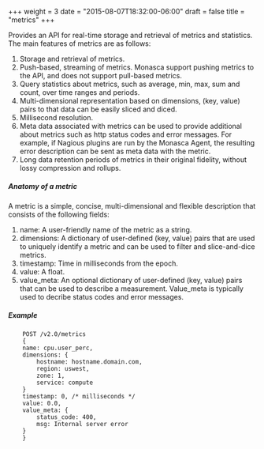 +++
weight = 3
date = "2015-08-07T18:32:00-06:00"
draft = false
title = "metrics"
+++

Provides an API for real-time storage and retrieval of metrics and statistics. <!--more--> The main features of metrics are as follows:

  1. Storage and retrieval of metrics.
  2. Push-based, streaming of metrics. Monasca support pushing metrics to the API, and does not support pull-based metrics.
  3. Query statistics about metrics, such as average, min, max, sum and count, over time ranges and periods.
  4. Multi-dimensional representation based on dimensions, (key, value) pairs to that data can be easily sliced and diced.
  5. Millisecond resolution.
  6. Meta data associated with metrics can be used to provide additional about metrics such as http status codes and error messages. For example, if Nagious plugins are run by the Monasca Agent, the resulting error description can be sent as meta data with the metric. 
  7. Long data retention periods of metrics in their original fidelity, without lossy compression and rollups.

##### Anatomy of a metric

A metric is a simple, concise, multi-dimensional and flexible description that consists of the following fields:

  1. name: A user-friendly name of the metric as a string.
  2. dimensions: A dictionary of user-defined (key, value) pairs that are used to uniquely identify a metric and can be used to filter and slice-and-dice metrics.
  3. timestamp: Time in milliseconds from the epoch.
  4. value: A float.
  5. value_meta: An optional dictionary of user-defined (key, value) pairs that can be used to describe a measurement. Value_meta is typically used to decribe status codes and error messages.

##### Example

```
    POST /v2.0/metrics
    {
	name: cpu.user_perc,
	dimensions: {
		hostname: hostname.domain.com,
		region: uswest,
		zone: 1,
		service: compute
	}
	timestamp: 0, /* milliseconds */
	value: 0.0,
	value_meta: {
		status_code: 400,
		msg: Internal server error
	}
    }
```

